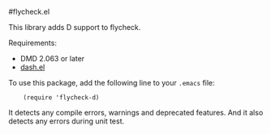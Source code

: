 #flycheck.el

This library adds D support to flycheck.

Requirements:
  * DMD 2.063 or later
  * [dash.el](https://github.com/magnars/dash.el)

To use this package, add the following line to your `.emacs` file:
```elisp
    (require 'flycheck-d)
```
It detects any compile errors, warnings and deprecated features.
And it also detects any errors during unit test.

